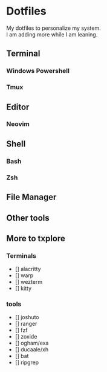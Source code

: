 # Dotfiles
My dotfiles to personalize my system.<br>
I am adding more while I am leaning.<br>

## Terminal
### Windows Powershell
### Tmux

## Editor
### Neovim

## Shell
### Bash
### Zsh

## File Manager

## Other tools

## More to txplore
### Terminals
- [] alacritty
- [] warp
- [] wezterm
- [] kitty
### tools
- [] joshuto
- [] ranger
- [] fzf
- [] zoxide 
- [] ogham/exa
- [] ducaale/xh
- [] bat 
- [] ripgrep


